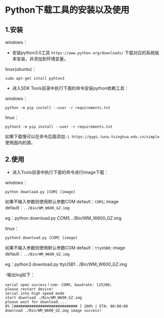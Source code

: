 # Python下载工具的安装以及使用 #

## 1.安装 ##
windows：
- 安装python3.0工具 ` https://www.python.org/downloads/ ` 下载对应的系统版本安装，并添加到环境变量。
  
linux(ubuntu)：
```
sudo apt-get intall pyhton3
````
- 进入SDK Tools目录中执行下面的命令安装python依赖工具：
  
windows：
```
python -m pip install --user -r requirements.txt
```
linux：
```
python3 -m pip install --user -r requirements.txt
```
如果下载慢可以在命令后面添加` -i https://pypi.tuna.tsinghua.edu.cn/simple `使用国内的源。
## 2.使用 ##
- 进入Tools目录中执行下面的命令进行image下载：
  
windows：
```
python download.py [COM] [image]
`````
如果不输入参数则使用默认参数COM default：`COM1`; image default：`../Bin/WM_W600_GZ.img`

eg：python download.py COM5 ../Bin/WM_W600_GZ.img

linux：
``` python
python3 download.py [COM] [image]
```
如果不输入参数则使用默认参数COM default：`ttyUSB0`; image default：`../Bin/WM_W600_GZ.img`

eg：python3 download.py ttyUSB1 ../Bin/WM_W600_GZ.img

-输出log如下：
```
serial open success！com: COM9, baudrate: 115200;
please restart device!
serial into high speed mode
start download ./Bin/WM_W600_GZ.img
please wait for download....
0% [############################# ] 100% | ETA: 00:00:00
download ./Bin/WM_W600_GZ.img image success!
```



